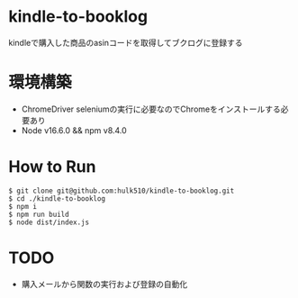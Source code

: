 # kindle-to-booklog
kindleで購入した商品のasinコードを取得してブクログに登録する

# 環境構築
- ChromeDriver seleniumの実行に必要なのでChromeをインストールする必要あり
- Node v16.6.0 && npm v8.4.0

# How to Run
```
$ git clone git@github.com:hulk510/kindle-to-booklog.git
$ cd ./kindle-to-booklog
$ npm i
$ npm run build
$ node dist/index.js
```

# TODO
- 購入メールから関数の実行および登録の自動化
